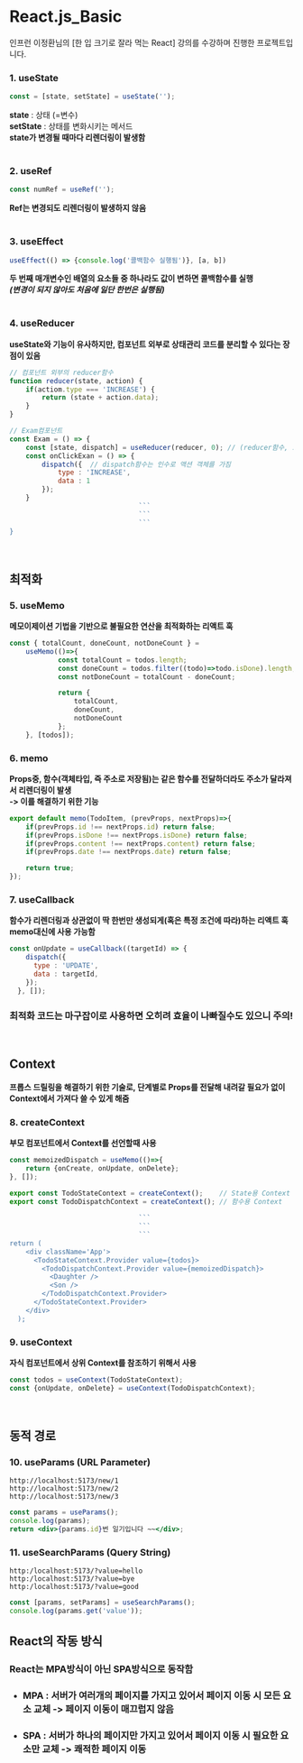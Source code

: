 # React.js_Basic
인프런 이정환님의 [한 입 크기로 잘라 먹는 React] 강의를 수강하며 진행한 프로젝트입니다.

### 1. useState
```jsx
const = [state, setState] = useState('');
```
**state** : 상태 (=변수)<br>
**setState** : 상태를 변화시키는 메서드<br>
**state가 변경될 때마다 리렌더링이 발생함**
<br><br>

### 2. useRef
```jsx
const numRef = useRef('');
```
**Ref는 변경되도 리렌더링이 발생하지 않음**
<br><br>

### 3. useEffect
```jsx
useEffect(() => {console.log('콜백함수 실행됨')}, [a, b])
```
**두 번째 매개변수인 배열의 요소들 중 하나라도 값이 변하면 콜백함수를 실행**<br>
***(변경이 되지 않아도 처음에 일단 한번은 실행됨)***
<br><br>

### 4. useReducer
**useState와 기능이 유사하지만, 컴포넌트 외부로 상태관리 코드를 분리할 수 있다는 장점이 있음**
```jsx
// 컴포넌트 외부의 reducer함수
function reducer(state, action) {
    if(actiom.type === 'INCREASE') {
        return (state + action.data);
    }
}

// Exam컴포넌트
const Exam = () => {
    const [state, dispatch] = useReducer(reducer, 0); // (reducer함수, 초기값)
    const onClickExan = () => {
        dispatch({  // dispatch함수는 인수로 액션 객체를 가짐
            type : 'INCREASE',
            data : 1
        });
    }
                                ```
                                ```
                                ```
}
```
<br>

## **최적화**

### 5. useMemo
**메모이제이션 기법을 기반으로 불필요한 연산을 최적화하는 리액트 훅**<br>
```jsx
const { totalCount, doneCount, notDoneCount } =
    useMemo(()=>{
            const totalCount = todos.length;
            const doneCount = todos.filter((todo)=>todo.isDone).length;
            const notDoneCount = totalCount - doneCount;

            return {
                totalCount,
                doneCount,
                notDoneCount
            };
    }, [todos]);
```

### 6. memo
**Props중, 함수(객체타입, 즉 주소로 저장됨)는 같은 함수를 전달하더라도 주소가 달라져서 리렌더링이 발생**<br>
**-> 이를 해결하기 위한 기능**
```jsx
export default memo(TodoItem, (prevProps, nextProps)=>{
    if(prevProps.id !== nextProps.id) return false;
    if(prevProps.isDone !== nextProps.isDone) return false;
    if(prevProps.content !== nextProps.content) return false;
    if(prevProps.date !== nextProps.date) return false;

    return true;
});
```

### 7. useCallback
**함수가 리렌더링과 상관없이 딱 한번만 생성되게(혹은 특정 조건에 따라)하는 리액트 훅**
**memo대신에 사용 가능함**
```jsx
const onUpdate = useCallback((targetId) => {
    dispatch({
      type : 'UPDATE',
      data : targetId,
    });
  }, []);
```

### 최적화 코드는 마구잡이로 사용하면 오히려 효율이 나빠질수도 있으니 주의!
<br>

## **Context**
**프롭스 드릴링을 해결하기 위한 기술로, 단계별로 Props를 전달해 내려갈 필요가 없이 Context에서 가져다 쓸 수 있게 해줌**

### 8. createContext
**부모 컴포넌트에서 Context를 선언할때 사용**
```jsx
const memoizedDispatch = useMemo(()=>{
    return {onCreate, onUpdate, onDelete};
}, []);

export const TodoStateContext = createContext();    // State용 Context
export const TodoDispatchContext = createContext(); // 함수용 Context
                                
                                ```
                                ```
                                ```
return (
    <div className='App'>
      <TodoStateContext.Provider value={todos}>
        <TodoDispatchContext.Provider value={memoizedDispatch}>
          <Daughter />
          <Son />
        </TodoDispatchContext.Provider>
      </TodoStateContext.Provider>
    </div>
  );
```

### 9. useContext
**자식 컴포넌트에서 상위 Context를 참조하기 위해서 사용**
```jsx
const todos = useContext(TodoStateContext);
const {onUpdate, onDelete} = useContext(TodoDispatchContext);
```
<br>

## **동적 경로**
### 10. useParams (URL Parameter)
```url
http://localhost:5173/new/1
http://localhost:5173/new/2
http://localhost:5173/new/3
```
```jsx
const params = useParams();
console.log(params);
return <div>{params.id}번 일기입니다 ~~</div>;
```

### 11. useSearchParams (Query String)
```url
http:/localhost:5173/?value=hello
http:/localhost:5173/?value=bye
http:/localhost:5173/?value=good
```
```jsx
const [params, setParams] = useSearchParams();
console.log(params.get('value'));
```

## React의 작동 방식
### **React는 MPA방식이 아닌 SPA방식으로 동작함**
- ### MPA : 서버가 여러개의 페이지를 가지고 있어서 페이지 이동 시 모든 요소 교체 -> 페이지 이동이 매끄럽지 않음
- ### SPA : 서버가 하나의 페이지만 가지고 있어서 페이지 이동 시 필요한 요소만 교체 -> 쾌적한 페이지 이동